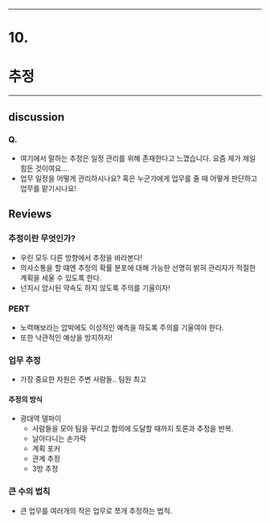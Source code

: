 <hr>

# 10.
# 추정
<hr>

## discussion

### Q. 
- 여기에서 말하는 추정은 일정 관리를 위해 존재한다고 느꼈습니다. 요즘 제가 제일 힘든 것이여요... 
- 업무 일정을 어떻게 관리하시나요? 혹은 누군가에게 업무를 줄 때 어떻게 판단하고 업무를 맡기시나요! 

## Reviews
### 추정이란 무엇인가?
- 우린 모두 다른 방향에서 추정을 바라본다!
- 의사소통을 할 떄엔 추정의 확률 분포에 대해 가능한 선명히 밝혀 관리자가 적절한 계획을 세울 수 있도록 한다.
-  넌지시 암시된 약속도 하지 않도록 주의를 기울이자!

### PERT
- 노력해보라는 압박에도 이성적인 예측을 하도록 주의를 기울여야 한다.
- 또한 낙관적인 예상을 방지하자!

### 업무 추정
- 가장 중요한 자원은 주변 사람들.. 팀원 최고
#### 추정의 방식 
- 광대역 델파이
  - 사람들을 모아 팀을 꾸리고 합의에 도달할 때까지 토론과 추정을 반복.
  - 날아다니는 손가락
  - 계획 포커
  - 관계 추정
  - 3방 추정
### 큰 수의 법칙
- 큰 업무를 여러개의 작은 업무로 쪼개 추정하는 법칙.

